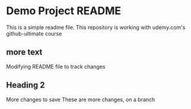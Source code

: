 # Demo Project README

This is a simple readme file.
This repository is working with udemy.com's github-ultimate course

## more text
Modifying README file to track changes

## Heading 2
More changes to save
These are more changes, on a branch